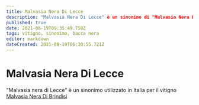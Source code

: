 ```yaml
---
title: Malvasia Nera Di Lecce
description: "Malvasia Nera Di Lecce" è un sinonimo di "Malvasia Nera Di Brindisi"
published: true
date: 2021-08-19T09:35:49.750Z
tags: vitigno, sinonimo, bacca nera
editor: markdown
dateCreated: 2021-08-19T06:30:55.721Z
---
```


# Malvasia Nera Di Lecce

"Malvasia nera di Lecce" è un sinonimo utilizzato in Italia per il vitigno [Malvasia Nera Di Brindisi](/vitigni/bacca-nera/malvasia-nera-di-brindisi)